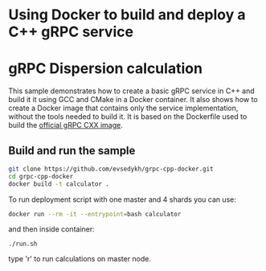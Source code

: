 # Using Docker to build and deploy a C++ gRPC service
# gRPC Dispersion calculation

This sample demonstrates how to create a basic gRPC service in C++ and build it
it using GCC and CMake in a Docker container. It also shows how to create a
Docker image that contains only the service implementation, without the tools
needed to build it. It is based on the Dockerfile used to build the [official
gRPC CXX image](https://hub.docker.com/r/grpc/cxx/~/dockerfile/).

## Build and run the sample

```sh
git clone https://github.com/evsedykh/grpc-cpp-docker.git
cd grpc-cpp-docker
docker build -t calculator .
```

To run deployment script with one master and 4 shards you can use:

```sh
docker run --rm -it --entrypoint=bash calculator
```
and then inside container:
```
./run.sh
```
type 'r' to run calculations on master node.

